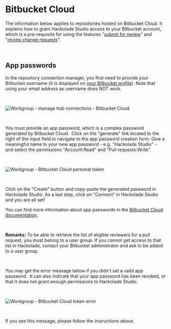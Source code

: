 # Bitbucket Cloud

The information below applies to repositories hosted on Bitbucket Cloud. It explains how to grant Hackolade Studio access to your Bitbucket account, which is a pre-requisite for using the features "[submit for review](<Submitforreview.md>)" and "[review change requests](<Reviewchangerequests.md>)".

&nbsp;

## App passwords

In the repository connection manager, you first need to provide your Bitbucket username (it is displayed on [your Bitbucket profile](<https://bitbucket.org/account/settings/>)). Note that using your email address as username does NOT work.

&nbsp;

![Workgroup - manage hub connections - Bitbucket Cloud](<lib/Workgroup - manage hub connections-BitBckt Cl.png>)

&nbsp;

You must provide an app password, which is a complex password generated by Bitbucket Cloud.&nbsp; Click on the "generate" link located to the right of the input field to navigate to the app password creation form. Give a meaningful name to your new app password - e.g. "Hackolade Studio" - and select the permissions "Account:Read" and "Pull requests:Write".

&nbsp;

![Workgroup - Bitbucket Cloud personal token](<lib/Workgroup - Bitbucket Cloud personal token.png>)

&nbsp;

Click on the "Create" button and copy-paste the generated password in Hackolade Studio. As a last step, click on "Connect" in Hackolade Studio and you are all set\!

You can find more information about app passwords in the [Bitbucket Cloud documentation](<https://support.atlassian.com/bitbucket-cloud/docs/create-an-app-password/> "target=\"\_blank\"").

&nbsp;

**Remarks:** To be able to retrieve the list of eligible reviewers for a pull request, you must belong to a user group. If you cannot get access to that list in Hackolade, contact your Bitbucket administrator and ask to be added to a user group.

&nbsp;

You may get the error message below if you didn't set a valid app password.&nbsp; It can also indicate that your app password has been revoked, or that it does not grant enough permissions to Hackolade Studio.

&nbsp;

![Workgroup - Bitbucket Cloud token error](<lib/Workgroup - Bitbucket Cloud token error.png>)

&nbsp;

If you see this message, please follow the instructions above.

